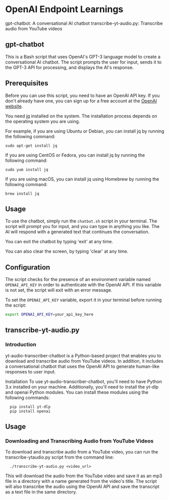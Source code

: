 # OpenAI Endpoint Learnings

gpt-chatbot: A conversational AI chatbot
transcribe-yt-audio.py: Transcribe audio from YouTube videos


## gpt-chatbot
This is a Bash script that uses OpenAI's GPT-3 language model to create a conversational AI chatbot. The script prompts the user for input, sends it to the GPT-3 API for processing, and displays the AI's response.

## Prerequisites

Before you can use this script, you need to have an OpenAI API key. If you don't already have one, you can sign up for a free account at the [OpenAI website](https://beta.openai.com/signup/).

You need [jq](https://stedolan.github.io/jq/) installed on the system. The installation process depends on the operating system you are using.

For example, if you are using Ubuntu or Debian, you can install jq by running the following command:

```console
sudo apt-get install jq
```

If you are using CentOS or Fedora, you can install jq by running the following command:

```console
sudo yum install jq
```

If you are using macOS, you can install jq using Homebrew by running the following command:

```console
brew install jq
```

## Usage

To use the chatbot, simply run the `chatbot.sh` script in your terminal. The script will prompt you for input, and you can type in anything you like. The AI will respond with a generated text that continues the conversation.

You can exit the chatbot by typing 'exit' at any time.

You can also clear the screen, by typing 'clear' at any time.

## Configuration

The script checks for the presence of an environment variable named `OPENAI_API_KEY` in order to authenticate with the OpenAI API. If this variable is not set, the script will exit with an error message.

To set the `OPENAI_API_KEY` variable, export it in your terminal before running the script:

```bash
export OPENAI_API_KEY=your_api_key_here
```

## transcribe-yt-audio.py

### Introduction
yt-audio-transcriber-chatbot is a Python-based project that enables you to download and transcribe audio from YouTube videos. In addition, it includes a conversational chatbot that uses the OpenAI API to generate human-like responses to user input.

Installation
To use yt-audio-transcriber-chatbot, you'll need to have Python 3.x installed on your machine. Additionally, you'll need to install the yt-dlp and openai Python modules. You can install these modules using the following commands:

```console
  pip install yt-dlp
  pip install openai
```

## Usage
### Downloading and Transcribing Audio from YouTube Videos

To download and transcribe audio from a YouTube video, you can run the transcribe-ytaudio.py script from the command line:

```console
  ./transcribe-yt-audio.py <video_url>
```

This will download the audio from the YouTube video and save it as an mp3 file in a directory with a name generated from the video's title. The script will also transcribe the audio using the OpenAI API and save the transcript as a text file in the same directory.



